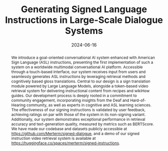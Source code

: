 ---
title: "Generating Signed Language Instructions in Large-Scale Dialogue Systems"
collection: publications
permalink: /publication/2024-06-16-Generating-Signed-Language-Instructions-in-Large-Scale-Dialogue-Systems
date: 2024-06-16
venue: 'In the Proceedings of the 2024 Conference of the North American Chapter of the Association for Computational Linguistics: Human Language Technologies (Volume 6: Industry Track)'
venueinformal: 'NAACL 2024'
citation: '[Generating Signed Language Instructions in Large-Scale Dialogue Systems](https://aclanthology.org/2024.naacl-industry.13) (Inan et al., NAACL 2024)'
authors: 'Mert Inan, Katherine Atwell, Anthony Sicilia, Lorna Quandt, and Malihe Alikhani'
paperurl: https://aclanthology.org/anthology-files/anthology-files/pdf/naacl/2024.naacl-industry.13.pdf
abstract: "We introduce a goal-oriented conversational AI system enhanced with American Sign Language (ASL) instructions, presenting the first implementation of such a system on a worldwide multimodal conversational AI platform. Accessible through a touch-based interface, our system receives input from users and seamlessly generates ASL instructions by leveraging retrieval methods and cognitively based gloss translations. Central to our design is a sign translation module powered by Large Language Models, alongside a token-based video retrieval system for delivering instructional content from recipes and wikiHow guides. Our development process is deeply rooted in a commitment to community engagement, incorporating insights from the Deaf and Hard-of-Hearing community, as well as experts in cognitive and ASL learning sciences. The effectiveness of our signing instructions is validated by user feedback, achieving ratings on par with those of the system in its non-signing variant. Additionally, our system demonstrates exceptional performance in retrieval accuracy and text-generation quality, measured by metrics such as BERTScore. We have made our codebase and datasets publicly accessible at https://github.com/Merterm/signed-dialogue, and a demo of our signed instruction video retrieval system is available at https://huggingface.co/spaces/merterm/signed-instructions."
---